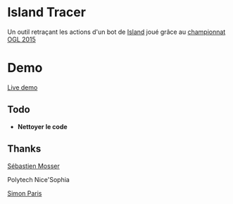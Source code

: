 # Island Tracer

Un outil retraçant les actions d'un bot de [Island](//github.com/ace-design/island) joué grâce au [championnat OGL 2015](//github.com/mosser/ogl-2015/)

# Demo
[Live demo](//misuke.github.io/Island-Tracer/)

## Todo
- **Nettoyer le code**

## Thanks
[Sébastien Mosser](//github.com/mosser/)

Polytech Nice'Sophia

[Simon Paris](//github.com/haagor/)
